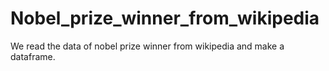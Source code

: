 # Nobel_prize_winner_from_wikipedia
We read the data of nobel prize winner from wikipedia and make a dataframe.
